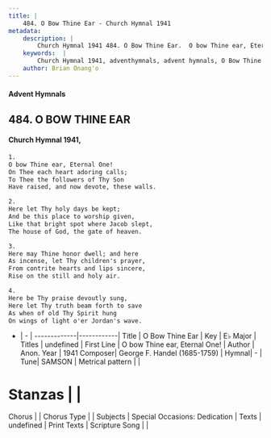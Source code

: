 ```yaml
---
title: |
    484. O Bow Thine Ear - Church Hymnal 1941
metadata:
    description: |
        Church Hymnal 1941 484. O Bow Thine Ear.  O bow Thine ear, Eternal One!  On Thee each heart adoring calls;  To Thee the followers of Thy Son  Have raised, and now devote, these walls. 
    keywords:  |
        Church Hymnal 1941, adventhymnals, advent hymnals, O Bow Thine Ear, O bow Thine ear, Eternal One!. 
    author: Brian Onang'o
---
```


#### Advent Hymnals
## 484. O BOW THINE EAR
####  Church Hymnal 1941,

```txt
1.
O bow Thine ear, Eternal One! 
On Thee each heart adoring calls; 
To Thee the followers of Thy Son 
Have raised, and now devote, these walls. 

2.
Here let Thy holy days be kept; 
And be this place to worship given, 
Like that bright spot where Jacob slept, 
The house of God, the gate of heaven. 

3.
Here may Thine honor dwell; and here 
As incense, let Thy children's prayer, 
From contrite hearts and lips sincere, 
Rise on the still and holy air. 

4.
Here be Thy praise devoutly sung, 
Here let Thy truth beam forth to save 
As when of old Thy Spirit hung 
On wings of light o'er Jordan's wave.

```

- |   -  |
-------------|------------|
Title | O Bow Thine Ear |
Key | E♭ Major |
Titles | undefined |
First Line | O bow Thine ear, Eternal One! |
Author | Anon.
Year | 1941
Composer| George F. Handel (1685-1759) |
Hymnal|  - |
Tune| SAMSON |
Metrical pattern | |
# Stanzas |  |
Chorus |  |
Chorus Type |  |
Subjects | Special Occasions: Dedication |
Texts | undefined |
Print Texts | 
Scripture Song |  |
    
